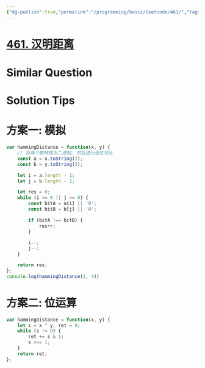 ```yaml
---
{"dg-publish":true,"permalink":"/programming/basic/leetcode/461/","tags":["leetcode/math/high-precision-computation","leetcode/math/radix","leetcode/bit-manipulation","leetcode/unsolved"]}
---
```



# [461. 汉明距离](https://leetcode.cn/problems/hamming-distance/)

# Similar Question

# Solution Tips

# 方案一: 模拟

```js
var hammingDistance = function(x, y) {
    // 将两个数转换为二进制, 然后进行逐位对比
    const a = x.toString(2);
    const b = y.toString(2);

    let i = a.length - 1;
    let j = b.length - 1;

    let res = 0;
    while (i >= 0 || j >= 0) {
        const bitA = a[i] || '0';
        const bitB = b[j] || '0';

        if (bitA !== bitB) {
            res++;
        }

        i--;
        j--;
    }

    return res;
};
console.log(hammingDistance(1, 4))
```

# 方案二: 位运算

```js
var hammingDistance = function(x, y) {
    let s = x ^ y, ret = 0;
    while (s != 0) {
        ret += s & 1;
        s >>= 1;
    }
    return ret;
};
```

